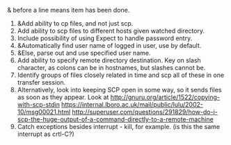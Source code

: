 & before a line means item has been done.

1. &Add ability to cp files, and not just scp.
2. Add ability to scp files to different hosts given watched directory.
3. Include possibility of using Expect to handle password entry. 
4. &Automatically find user name of logged in user, use by default.
5. &Else, parse out and use specified user name.
6. Add ability to specify remote directory destination. Key on slash character, as colons can be in hostnames, but slashes cannot be.
7. Identify groups of files closely related in time and scp all of these in one transfer session.
8. Alternatively, look into keeping SCP open in some way, so it sends files as soon as they appear. Look at http://gnuru.org/article/1522/copying-with-scp-stdin https://internal.lboro.ac.uk/mail/public/lulu/2002-10/msg00021.html http://superuser.com/questions/291829/how-do-i-scp-the-huge-output-of-a-command-directly-to-a-remote-machine
9. Catch exceptions besides interrupt - kill, for example. (is this the same interrupt as crtl-C?)
